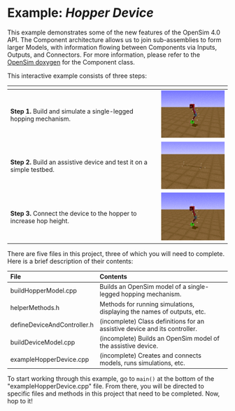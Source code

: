 Example: *Hopper Device* 
========================

This example demonstrates some of the new features of the OpenSim 4.0 API.
The Component architecture allows us to join sub-assemblies to form larger Models, with information flowing between Components via Inputs, Outputs, and Connectors.
For more information, please refer to the [OpenSim doxygen](http://doxygen.opensim.community/) for the Component class.

This interactive example consists of three steps:

| []()                                                                   | []()
| ---------------------------------------------------------------------- | --------------------------------
| **Step 1.** Build and simulate a single-legged hopping mechanism.      | ![Step 1 video](video_step1.gif)
| **Step 2.** Build an assistive device and test it on a simple testbed. | ![Step 2 video](video_step2.gif)
| **Step 3.** Connect the device to the hopper to increase hop height.   | ![Step 3 video](video_step3.gif)

There are five files in this project, three of which you will need to complete.
Here is a brief description of their contents:

| File                        | Contents
| :-------------------------- | :-------------------------------------------------------------------------
| buildHopperModel.cpp        | Builds an OpenSim model of a single-legged hopping mechanism.
| helperMethods.h             | Methods for running simulations, displaying the names of outputs, etc.
| defineDeviceAndController.h | (incomplete) Class definitions for an assistive device and its controller.
| buildDeviceModel.cpp        | (incomplete) Builds an OpenSim model of the assistive device.
| exampleHopperDevice.cpp     | (incomplete) Creates and connects models, runs simulations, etc.

To start working through this example, go to `main()` at the bottom of the "exampleHopperDevice.cpp" file.
From there, you will be directed to specific files and methods in this project that need to be completed.
Now, hop to it!
